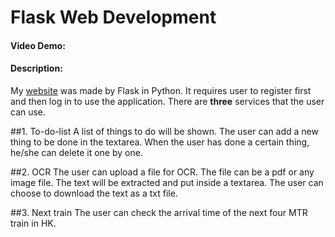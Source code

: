 # Flask Web Development
#### Video Demo:  <URL HERE>
#### Description:
My [website](http://rigas.pythonanywhere.com/) was made by Flask in Python.
It requires user to register first and then log in to use the application.
There are **three** services that the user can use.

##1. To-do-list
A list of things to do will be shown.
The user can add a new thing to be done in the textarea.
When the user has done a certain thing, he/she can delete it one by one.

##2. OCR
The user can upload a file for OCR. The file can be a pdf or any image file. The text will be extracted and put inside a textarea. The user can choose to download the text as a txt file.

##3. Next train
The user can check the arrival time of the next four MTR train in HK. 
